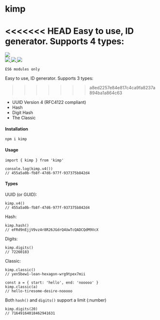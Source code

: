 
# kimp  

<<<<<<< HEAD
Easy to use, ID generator. Supports 4 types:
=======
<a href="https://www.npmjs.com/package/kimp" target="_BLANK">
<img src="https://nodei.co/npm/kimp.png"> 
</a>
<br>
<a href="https://www.npmjs.com/package/kimp" target="_BLANK">
<img src="https://img.shields.io/npm/v/kimp?label=version&color=green"> 
</a>

<a href="https://www.npmjs.com/package/kimp" target="_BLANK">
<img src="https://img.shields.io/npm/dt/kimp?color=blue"> 
</a>

<a href="https://www.npmjs.com/package/kimp" target="_BLANK">
<img src="https://img.shields.io/bundlephobia/min/kimp"> 
</a>

`ES6 modules only`

Easy to use, ID generator. Supports 3 types:
>>>>>>> a8ed2257e84e817c4ca9fa8237a894ba1a864c63

 - UUID Version 4 (RFC4122 compliant)
 - Hash
 - Digit Hash
 - The Classic
  
#### Installation  
  
```  
npm i kimp  
```  
  
#### Usage  
  
```  
import { kimp } from 'kimp'  
  
console.log(kimp.v4())  
// 455a5a0b-fb8f-47d6-977f-937375b842d4  
```  
  
#### Types  
  
UUID (or GUID):
```    
kimp.v4()  
// 455a5a0b-fb8f-47d6-977f-937375b842d4  
```  
Hash: 
```   
kimp.hash()  
// eFRd9nEjjV9vz4r8R26JGdrQ4UwTcQADCQdM9VcX  
```
Digits:
```
kimp.digits()
// 72260183
```
Classic:
```
kimp.classic()
// yen5bew1-lean-hexagon-wrg9tpex7mii

const a = { start: 'hello', end: 'nooooo' }
kimp.classic(a)
// hello-tiresome-desire-nooooo
```

Both `hash()` and `digits()` support a limit (:number)
```
kimp.digits(20)
// 71649164018462941631
```
